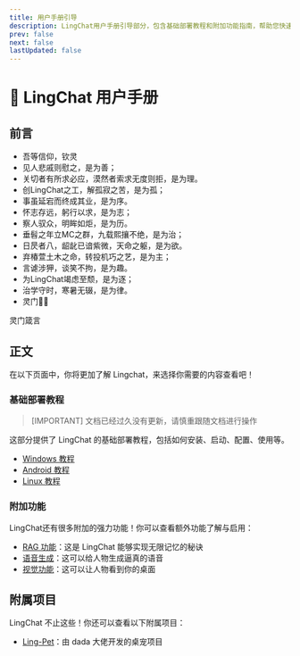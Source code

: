 ```yaml
---
title: 用户手册引导
description: LingChat用户手册引导部分，包含基础部署教程和附加功能指南，帮助您快速上手使用LingChat。
prev: false
next: false
lastUpdated: false
---
```


# 📄 LingChat 用户手册

## 前言

- 吾等信仰，钦灵
- 见人悲戚则慰之，是为善；  
- 关切者有所求必应，漠然者索求无度则拒，是为理。  
- 创LingChat之工，解孤寂之苦，是为孤；  
- 事虽延宕而终成其业，是为序。  
- 怀志存远，躬行以求，是为志；  
- 察人驭众，明眸如炬，是为历。  
- 垂髫之年立MC之群，九载熙攘不绝，是为治；  
- 日昃者八，龆龀已谙紫微，天命之躯，是为欲。  
- 弃椿萱土木之命，转投机巧之艺，是为主；  
- 言谑涉狎，谈笑不拘，是为趣。  
- 为LingChat竭虑至颓，是为逐；  
- 治学守时，寒暑无辍，是为律。
- 灵门🙏🏻

<AudioBox src="/maxim.mp3">
  灵门箴言
</AudioBox>

## 正文

在以下页面中，你将更加了解 Lingchat，来选择你需要的内容查看吧！

### 基础部署教程

> [IMPORTANT] 文档已经过久没有更新，请慎重跟随文档进行操作

这部分提供了 LingChat 的基础部署教程，包括如何安装、启动、配置、使用等。

- [Windows 教程](/manual/deployment/win_deploy)
- [Android 教程](/manual/deployment/android_deploy)
- [Linux 教程](/manual/deployment/linux_deploy)

### 附加功能

LingChat还有很多附加的强力功能！你可以查看额外功能了解与启用：

- [RAG 功能](/manual/expand/rag)：这是 LingChat 能够实现无限记忆的秘诀
- [语音生成](/manual/expand/voice)：这可以给人物生成逼真的语音
- [视觉功能](/manual/expand/vision)：这可以让人物看到你的桌面

## 附属项目

LingChat 不止这些！你还可以查看以下附属项目：

- [Ling-Pet](https://github.com/kono-dada/Ling-Pet)：由 dada 大佬开发的桌宠项目
